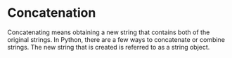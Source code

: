 # Concatenation
Concatenating means obtaining a new string that contains both of the original strings. In Python, there are a few ways to concatenate or combine strings. The new string that is created is referred to as a string object.
